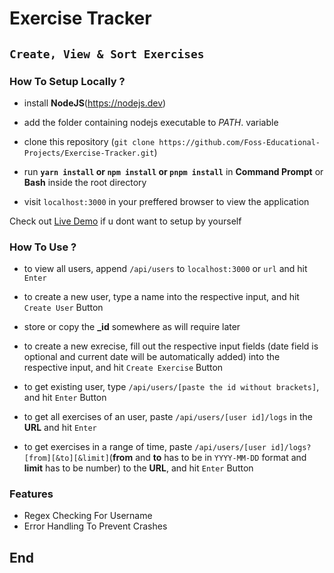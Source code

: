 # Exercise Tracker

## `Create, View & Sort Exercises`

### How To Setup Locally ?
- install __NodeJS__(https://nodejs.dev)

- add the folder containing nodejs executable to *PATH*. variable
- clone this repository (`git clone https://github.com/Foss-Educational-Projects/Exercise-Tracker.git`)
- run **`yarn install` or `npm install` or `pnpm install`** in __Command Prompt__ or __Bash__ inside the root directory
- visit `localhost:3000` in your preffered browser to view the application

Check out [Live Demo](https://exercise-tracker.com) if u dont want to setup by yourself

### How To Use ?
- to view all users, append `/api/users` to `localhost:3000` or `url` and hit `Enter`

- to create a new user, type a name into the respective input, and hit `Create User` Button
- store or copy the **_id** somewhere as will require later
- to create a new exrecise, fill out the respective input fields (date field is optional and current date will be automatically added) into the respective input, and hit `Create Exercise` Button
- to get existing user, type `/api/users/[paste the id without brackets]`, and hit `Enter` Button
- to get all exercises of an user, paste `/api/users/[user id]/logs` in the **URL** and hit `Enter`

- to get exercises in a range of time, paste `/api/users/[user id]/logs?[from][&to][&limit]`(__from__ and __to__ has to be in `YYYY-MM-DD` format and __limit__ has to be number) to the **URL**, and hit `Enter` Button

### Features
- Regex Checking For Username
- Error Handling To Prevent Crashes

## End
